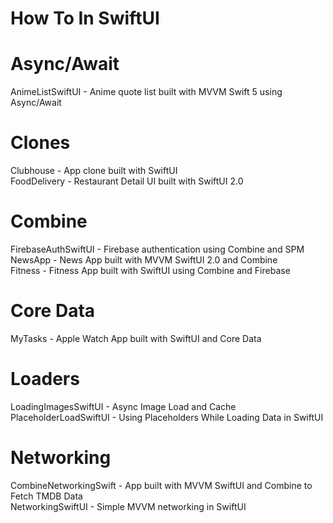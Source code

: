 # How To In SwiftUI

# Async/Await
AnimeListSwiftUI - Anime quote list built with MVVM Swift 5 using Async/Await

# Clones
Clubhouse - App clone built with SwiftUI<br />
FoodDelivery - Restaurant Detail UI built with SwiftUI 2.0<br />

# Combine
FirebaseAuthSwiftUI - Firebase authentication using Combine and SPM<br />
NewsApp - News App built with MVVM SwiftUI 2.0 and Combine<br />
Fitness - Fitness App built with SwiftUI using Combine and Firebase<br />

# Core Data
MyTasks - Apple Watch App built with SwiftUI and Core Data

# Loaders
LoadingImagesSwiftUI - Async Image Load and Cache<br />
PlaceholderLoadSwiftUI - Using Placeholders While Loading Data in SwiftUI<br />

# Networking
CombineNetworkingSwift - App built with MVVM SwiftUI and Combine to Fetch TMDB Data<br />
NetworkingSwiftUI - Simple MVVM networking in SwiftUI<br />
